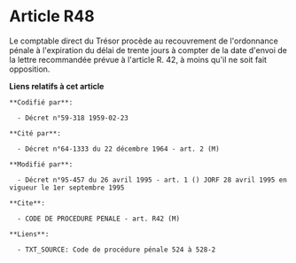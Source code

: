 # Article R48

Le comptable direct du Trésor procède au recouvrement de l'ordonnance pénale à l'expiration du délai de trente jours à
compter de la date d'envoi de la lettre recommandée prévue à l'article R. 42, à moins qu'il ne soit fait opposition.

**Liens relatifs à cet article**

	**Codifié par**:

	  - Décret n°59-318 1959-02-23

	**Cité par**:

	  - Décret n°64-1333 du 22 décembre 1964 - art. 2 (M)

	**Modifié par**:

	  - Décret n°95-457 du 26 avril 1995 - art. 1 () JORF 28 avril 1995 en vigueur le 1er septembre 1995

	**Cite**:

	  - CODE DE PROCEDURE PENALE - art. R42 (M)

	**Liens**:

	  - TXT_SOURCE: Code de procédure pénale 524 à 528-2
